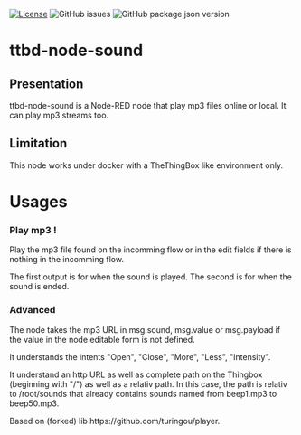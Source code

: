 [![License](https://img.shields.io/badge/license-WTFPL-blue.svg)](http://www.wtfpl.net/)
![GitHub issues](https://img.shields.io/github/issues-raw/thethingbox/ttbd-node-sound.svg)
![GitHub package.json version](https://img.shields.io/github/package-json/v/thethingbox/ttbd-node-sound.svg)

# ttbd-node-sound

## Presentation
ttbd-node-sound is a Node-RED node that play mp3 files online or local. It can play mp3 streams too.

## Limitation

This node works under docker with a TheThingBox like environment only.

# Usages

<h3>Play mp3 !</h3>
<p>Play the mp3 file found on the incomming flow or in the edit fields if there is nothing in the incomming flow.</p>
<p>The first output is for when the sound is played. The second is for when the sound is ended.</p>

<h3>Advanced</h3>
<p>The node takes the mp3 URL in msg.sound, msg.value or msg.payload if the value in the node editable form is not defined.</p>
<p>It understands the intents "Open", "Close", "More", "Less", "Intensity".</p>
<p>It understand an http URL as well as complete path on the Thingbox (beginning with "/") as well as a relativ path.
In this case, the path is relativ to /root/sounds that already contains sounds named from beep1.mp3 to beep50.mp3.</p>
<p>Based on (forked) lib https://github.com/turingou/player.</p>
